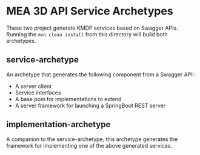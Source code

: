 # MEA 3D API Service Archetypes
These two project generate KMDP services based on Swagger APIs. Running the ```mvn clean install``` from this directory will build both archetypes.

## service-archetype
An archetype that generates the following component from a Swagger API:
* A server client
* Service interfaces
* A base pom for implementations to extend
* A server framework for launching a SpringBoot REST server

## implementation-archetype
A companion to the service-archetype, this archetype generates the framework for implementing one of the above generated services.

